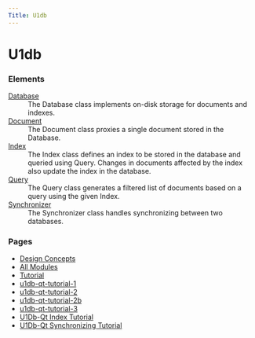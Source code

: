 ```yaml
---
Title: U1db
---
```


# U1db

<h3>Elements</h3>
<dl>

<dt><a href="U1db.Database.md">Database</a></dt><dd>The Database class implements on-disk storage for documents and indexes. </dd>

<dt><a href="U1db.Document.md">Document</a></dt><dd>The Document class proxies a single document stored in the Database. </dd>

<dt><a href="U1db.Index.md">Index</a></dt><dd>The Index class defines an index to be stored in the database and queried using Query. Changes in documents affected by the index also update the index in the database. </dd>

<dt><a href="U1db.Query.md">Query</a></dt><dd>The Query class generates a filtered list of documents based on a query using the given Index. </dd>

<dt><a href="U1db.Synchronizer.md">Synchronizer</a></dt><dd>The Synchronizer class handles synchronizing between two databases. </dd>

</dl>

<h3>Pages</h3>
<ul>

<li><a href="U1db.concepts.md">Design Concepts</a></li>

<li><a href="U1db.overview.md">All Modules</a></li>

<li><a href="U1db.tutorial.md">Tutorial</a></li>

<li><a href="U1db.u1db-qt-tutorial-1.md">u1db-qt-tutorial-1</a></li>

<li><a href="U1db.u1db-qt-tutorial-2.md">u1db-qt-tutorial-2</a></li>

<li><a href="U1db.u1db-qt-tutorial-2b.md">u1db-qt-tutorial-2b</a></li>

<li><a href="U1db.u1db-qt-tutorial-3.md">u1db-qt-tutorial-3</a></li>

<li><a href="U1db.u1db-qt-tutorial-5.md">U1Db-Qt Index Tutorial</a></li>

<li><a href="U1db.u1db-qt-tutorial-6.md">U1Db-Qt Synchronizing Tutorial</a></li>

</ul>
